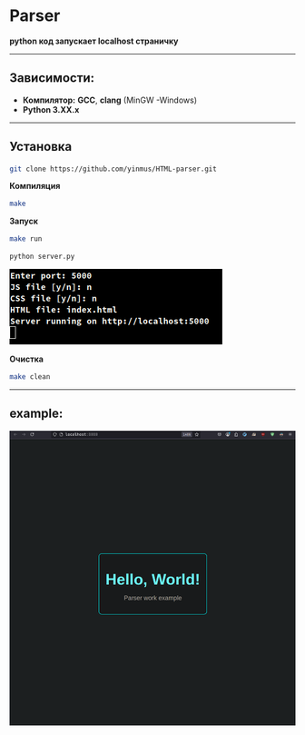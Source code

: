 # Parser

**python код запускает localhost страничку**
___

## Зависимости: 
   
-  **Компилятор:**  **GCC**, **clang** (MinGW -Windows)
-  **Python 3.XX.x**

___
## Установка 
```bash
git clone https://github.com/yinmus/HTML-parser.git
```
**Компиляция**
```bash
make
```
**Запуск**

```bash
make run
```
```bash
python server.py
```
![scr2](.img/scr2.png)

**Очистка**
```bash
make clean
```

___
## example:
![scr](.img/screen.png)
